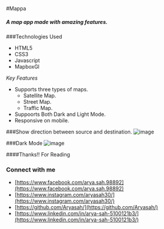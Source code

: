 #Mappa
##### A map app made with amazing features.


###Technologies Used
* HTML5
* CSS3
* Javascript
* MapboxGl


*Key Features*
* Supports three types of maps.
  * Satellite Map.
  * Street Map.
  * Traffic Map.
* Suppoorts Both Dark and Light Mode.
* Responsive on mobile.

###Show direction between source and destination.
![image](https://user-images.githubusercontent.com/75942764/127641692-ad77bcee-ff73-4458-ad15-b6ee849a26e5.png)


###Dark Mode
![image](https://user-images.githubusercontent.com/75942764/127641275-67100146-7756-4433-8e26-d75b71e15bda.png)

####Thanks!! For Reading

### Connect with me
  
  * [https://www.facebook.com/arya.sah.98892](https://www.facebook.com/arya.sah.98892)
  * [https://www.instagram.com/aryasah30/](https://www.instagram.com/aryasah30/)
  * [https://github.com/Aryasah/](https://github.com/Aryasah/)
  * [https://www.linkedin.com/in/arya-sah-5100121b3/](https://www.linkedin.com/in/arya-sah-5100121b3/)
